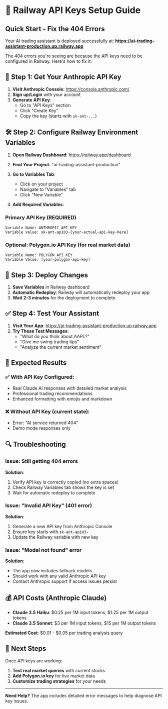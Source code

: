 # 🚀 Railway API Keys Setup Guide

## Quick Start - Fix the 404 Errors

Your AI trading assistant is deployed successfully at:
**https://ai-trading-assistant-production.up.railway.app**

The 404 errors you're seeing are because the API keys need to be configured in Railway. Here's how to fix it:

## 🔑 Step 1: Get Your Anthropic API Key

1. **Visit Anthropic Console**: https://console.anthropic.com/
2. **Sign up/Login** with your account
3. **Generate API Key**:
   - Go to "API Keys" section
   - Click "Create Key" 
   - Copy the key (starts with `sk-ant-...`)

## 🛠️ Step 2: Configure Railway Environment Variables

1. **Open Railway Dashboard**: https://railway.app/dashboard
2. **Find Your Project**: "ai-trading-assistant-production"
3. **Go to Variables Tab**:
   - Click on your project
   - Navigate to "Variables" tab
   - Click "New Variable"

4. **Add Required Variables**:

### Primary API Key (REQUIRED)
```
Variable Name: ANTHROPIC_API_KEY
Variable Value: sk-ant-api03-[your-actual-api-key-here]
```

### Optional: Polygon.io API Key (for real market data)
```
Variable Name: POLYGON_API_KEY  
Variable Value: [your-polygon-api-key]
```

## 🔧 Step 3: Deploy Changes

1. **Save Variables** in Railway dashboard
2. **Automatic Redeploy**: Railway will automatically redeploy your app
3. **Wait 2-3 minutes** for the deployment to complete

## ✅ Step 4: Test Your Assistant

1. **Visit Your App**: https://ai-trading-assistant-production.up.railway.app
2. **Try These Test Messages**:
   - "What do you think about AAPL?"
   - "Give me swing trading tips"
   - "Analyze the current market sentiment"

## 🎯 Expected Results

### ✅ With API Key Configured:
- Real Claude AI responses with detailed market analysis
- Professional trading recommendations
- Enhanced formatting with emojis and markdown

### ❌ Without API Key (current state):
- Error: "AI service returned 404"
- Demo mode responses only

## 🔍 Troubleshooting

### Issue: Still getting 404 errors
**Solution**: 
1. Verify API key is correctly copied (no extra spaces)
2. Check Railway Variables tab shows the key is set
3. Wait for automatic redeploy to complete

### Issue: "Invalid API Key" (401 error)  
**Solution**:
1. Generate a new API key from Anthropic Console
2. Ensure key starts with `sk-ant-api03-`
3. Update the Railway variable with new key

### Issue: "Model not found" error
**Solution**:
- The app now includes fallback models
- Should work with any valid Anthropic API key
- Contact Anthropic support if access issues persist

## 💰 API Costs (Anthropic Claude)

- **Claude 3.5 Haiku**: $0.25 per 1M input tokens, $1.25 per 1M output tokens
- **Claude 3.5 Sonnet**: $3 per 1M input tokens, $15 per 1M output tokens

**Estimated Cost**: $0.01 - $0.05 per trading analysis query

## 🚀 Next Steps

Once API keys are working:
1. **Test real market queries** with current stocks
2. **Add Polygon.io key** for live market data
3. **Customize trading strategies** for your needs

---

**Need Help?** The app includes detailed error messages to help diagnose API key issues.